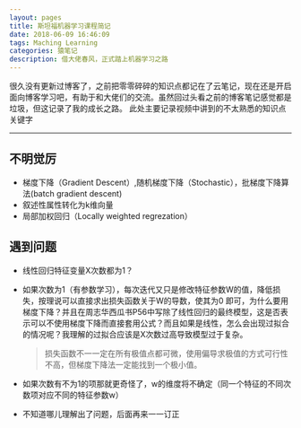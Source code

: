 ```yaml
---
layout: pages
title: 斯坦福机器学习课程简记
date: 2018-06-09 16:46:09
tags: Maching Learning
categories: 猿笔记
description: 借大佬春风，正式踏上机器学习之路
---
```


  很久没有更新过博客了，之前把零零碎碎的知识点都记在了云笔记，现在还是开启面向博客学习吧，有助于和大佬们的交流。虽然回过头看之前的博客笔记感觉都是垃圾，但这记录了我的成长之路。
  此处主要记录视频中讲到的不太熟悉的知识点关键字

***
## 不明觉厉
-  梯度下降（Gradient Descent）,随机梯度下降（Stochastic），批梯度下降算法(batch gradient descent)
- 叙述性属性转化为k维向量
- 局部加权回归（Locally weighted regrezation）

## 遇到问题
- 线性回归特征变量X次数都为1？
- 如果次数为1（有参数学习），每次迭代又只是修改特征参数W的值，降低损失，按理说可以直接求出损失函数关于W的导数，使其为0  即可，为什么要用梯度下降？并且在周志华西瓜书P56中写除了线性回归的最终模型，这是否表示可以不使用梯度下降而直接套用公式？而且如果是线性，怎么会出现过拟合的情况呢？我理解的过拟合应该是X次数过高导致模型过于复杂。
  >损失函数不一一定在所有极值点都可微，使用偏导求极值的方式可行性不高，但梯度下降法一定能找到一个极小值。

- 如果次数有不为1的项那就更奇怪了，w的维度将不确定（同一个特征的不同次数项对应不同的特征参数w）
- 不知道哪儿理解出了问题，后面再来一一订正